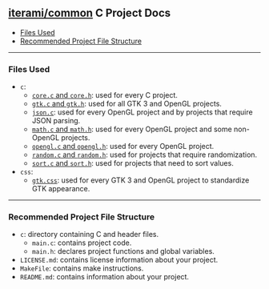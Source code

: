 [iterami/common](https://github.com/iterami/common) C Project Docs
------------------------------------------------------------------

* [Files Used](#files-used)
* [Recommended Project File Structure](#recommended-project-file-structure)

---

### Files Used
* `c`:
  * [`core.c` and `core.h`](https://github.com/iterami/Docs.htm/blob/gh-pages/common/c/core.md): used for every C project.
  * [`gtk.c` and `gtk.h`](https://github.com/iterami/Docs.htm/blob/gh-pages/common/c/gtk.md): used for all GTK 3 and OpenGL projects.
  * [`json.c`](https://github.com/iterami/Docs.htm/blob/gh-pages/common/c/json.md): used for every OpenGL project and by projects that require JSON parsing.
  * [`math.c` and `math.h`](https://github.com/iterami/Docs.htm/blob/gh-pages/common/c/math.md): used for every OpenGL project and some non-OpenGL projects.
  * [`opengl.c` and `opengl.h`](https://github.com/iterami/Docs.htm/blob/gh-pages/common/c/opengl.md): used for every OpenGL project.
  * [`random.c` and `random.h`](https://github.com/iterami/Docs.htm/blob/gh-pages/common/c/random.md): used for projects that require randomization.
  * [`sort.c` and `sort.h`](https://github.com/iterami/Docs.htm/blob/gh-pages/common/c/sort.md): used for projects that need to sort values.
* `css`:
  * [`gtk.css`](https://github.com/iterami/Docs.htm/blob/gh-pages/common/css/gtk.md): used for every GTK 3 and OpenGL project to standardize GTK appearance.

---

### Recommended Project File Structure
* `c`: directory containing C and header files.
  * `main.c`: contains project code.
  * `main.h`: declares project functions and global variables.
* `LICENSE.md`: contains license information about your project.
* `MakeFile`: contains make instructions.
* `README.md`: contains information about your project.
